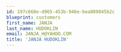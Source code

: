 ```yaml
---
id: 197c668e-d965-453b-946e-bea089845b2c
blueprint: customers
first_name: JANJA
last_name: HUDOKLIN
email: JANJA_H@YAHOO.COM
title: 'JANJA HUDOKLIN'
---
```

